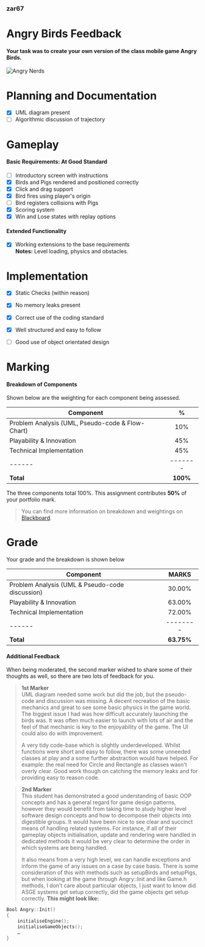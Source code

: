 ### zar67

# Angry Birds Feedback
#### Your task was to create your own version of the class mobile game Angry Birds. 

![Angry Nerds](https://s11217.pcdn.co/wp-content/uploads/2011/04/angrynerds.jpg)

# Planning and Documentation
- [x] UML diagram present
- [ ] Algorithmic discussion of trajectory 

# Gameplay 

#### Basic Requirements: At Good Standard
- [ ] Introductory screen with instructions
- [x] Birds and Pigs rendered and positioned correctly
- [x] Click and drag support
- [x] Bird fires using player's origin
- [ ] Bird registers collisions with Pigs
- [x] Scoring system
- [x] Win and Lose states with replay options

#### Extended Functionality
- [x] Working extensions to the base requirements  
**Notes:** Level loading, physics and obstacles. 

# Implementation
- [x] Static Checks (within reason)
- [x] No memory leaks present
- [x] Correct use of the coding standard
- [x] Well structured and easy to follow
- [ ] Good use of object orientated design


# Marking

#### Breakdown of Components
Shown below are the weighting for each component being assessed. 

| Component                                        | %       |
| -------------------------------------------------|:-------:|
| Problem Analysis (UML, Pseudo-code & Flow-Chart) |   10%   |
| Playability & Innovation                         |   45%   |
| Technical Implementation                         |   45%   |
| ------                                           | ------- |
| **Total**                                        |**100%** | 

The three components total 100%. 
This assignment contributes **50%** of your portfolio mark. 

> You can find more information on breakdown and weightings on [Blackboard]. 


# Grade
Your grade and the breakdown is shown below

| Component                                        | MARKS    |
| -------------------------------------------------|:--------:|
| Problem Analysis (UML & Pseudo-code discussion)  | 30.00%   |
| Playability & Innovation                         | 63.00%   |
| Technical Implementation                         | 72.00%   |
| ------                                           | -------- |
| **Total**                                        |**63.75%**|


#### Additional Feedback
When being moderated, the second marker wished to share some of their thoughts as well, so there are two lots of feedback for you.

> **1st Marker**  
> UML diagram needed some work but did the job, but the pseudo-code and discussion was missing. A decent recreation of the basic mechanics and great to see some basic physics in the game world. The biggest issue I had was how difficult accurately launching the birds was. It was often much easier to launch with lots of air and the feel of that mechanic is key to the enjoyability of the game. The UI could also do with improvement.
>
> A very tidy code-base which is slightly underdeveloped. Whilst functions were short and easy to follow, there was some unneeded classes at play and a some further abstraction would have helped. For example: the real need for Circle and Rectangle as classes wasn't overly clear. Good work though on catching the memory leaks and for providing easy to reason code. 

> **2nd Marker**  
This student has demonstrated a good understanding of basic OOP concepts and has a general regard for game design patterns, however they would benefit from taking time to study higher level software design concepts and how to decompose their objects into digestible groups. It would have been nice to see clear and succinct means of handling related systems. For instance, if all of their gameplay objects initialisation, update and rendering were handled in dedicated methods it would be very clear to determine the order in which systems are being handled. 
>
>It also means from a very high level, we can handle exceptions and inform the game of any issues on a case by case basis. There is some consideration of this with methods such as setupBirds and setupPigs, but when looking at the game through Angry::Init and like Game.h methods, I don’t care about particular objects, I just want to know did ASGE systems get setup correctly, did the game objects get setup correctly.  **This might look like:**
```cpp
Bool Angry::Init()
{
    initialiseEngine();
    initialiseGameObjects();
    …
}  
```


[Blackboard]: <https://blackboard.uwe.ac.uk>